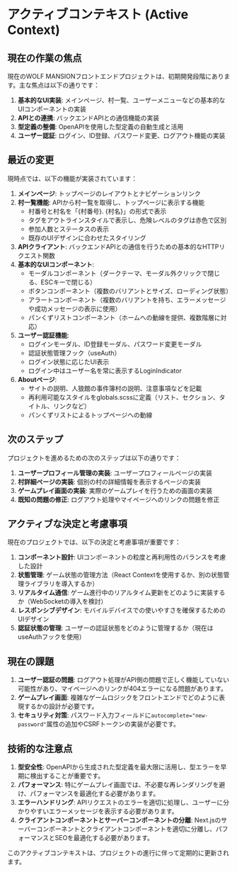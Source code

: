 # アクティブコンテキスト (Active Context)

## 現在の作業の焦点

現在のWOLF MANSIONフロントエンドプロジェクトは、初期開発段階にあります。主な焦点は以下の通りです：

1. **基本的なUI実装**: メインページ、村一覧、ユーザーメニューなどの基本的なUIコンポーネントの実装
2. **APIとの連携**: バックエンドAPIとの通信機能の実装
3. **型定義の整備**: OpenAPIを使用した型定義の自動生成と活用
4. **ユーザー認証**: ログイン、ID登録、パスワード変更、ログアウト機能の実装

## 最近の変更

現時点では、以下の機能が実装されています：

1. **メインページ**: トップページのレイアウトとナビゲーションリンク
2. **村一覧機能**: APIから村一覧を取得し、トップページに表示する機能
   - 村番号と村名を「{村番号}. {村名}」の形式で表示
   - タグをアウトラインスタイルで表示し、危険レベルのタグは赤色で区別
   - 参加人数とステータスの表示
   - 既存のUIデザインに合わせたスタイリング
3. **APIクライアント**: バックエンドAPIとの通信を行うための基本的なHTTPリクエスト関数
4. **基本的なUIコンポーネント**:
   - モーダルコンポーネント（ダークテーマ、モーダル外クリックで閉じる、ESCキーで閉じる）
   - ボタンコンポーネント（複数のバリアントとサイズ、ローディング状態）
   - アラートコンポーネント（複数のバリアントを持ち、エラーメッセージや成功メッセージの表示に使用）
   - パンくずリストコンポーネント（ホームへの動線を提供、複数階層に対応）
5. **ユーザー認証機能**:
   - ログインモーダル、ID登録モーダル、パスワード変更モーダル
   - 認証状態管理フック（useAuth）
   - ログイン状態に応じたUI表示
   - ログイン中はユーザー名を常に表示するLoginIndicator
6. **Aboutページ**:
   - サイトの説明、人狼館の事件簿村の説明、注意事項などを記載
   - 再利用可能なスタイルをglobals.scssに定義（リスト、セクション、タイトル、リンクなど）
   - パンくずリストによるトップページへの動線

## 次のステップ

プロジェクトを進めるための次のステップは以下の通りです：

1. **ユーザープロフィール管理の実装**: ユーザープロフィールページの実装
2. **村詳細ページの実装**: 個別の村の詳細情報を表示するページの実装
3. **ゲームプレイ画面の実装**: 実際のゲームプレイを行うための画面の実装
4. **既知の問題の修正**: ログアウト処理やマイページへのリンクの問題を修正

## アクティブな決定と考慮事項

現在のプロジェクトでは、以下の決定と考慮事項が重要です：

1. **コンポーネント設計**: UIコンポーネントの粒度と再利用性のバランスを考慮した設計
2. **状態管理**: ゲーム状態の管理方法（React Contextを使用するか、別の状態管理ライブラリを導入するか）
3. **リアルタイム通信**: ゲーム進行中のリアルタイム更新をどのように実装するか（WebSocketの導入を検討）
4. **レスポンシブデザイン**: モバイルデバイスでの使いやすさを確保するためのUIデザイン
5. **認証状態の管理**: ユーザーの認証状態をどのように管理するか（現在はuseAuthフックを使用）

## 現在の課題

1. **ユーザー認証の問題**: ログアウト処理がAPI側の問題で正しく機能していない可能性があり、マイページへのリンクが404エラーになる問題があります。
2. **ゲームプレイ画面**: 複雑なゲームロジックをフロントエンドでどのように表現するかの設計が必要です。
3. **セキュリティ対策**: パスワード入力フィールドに`autocomplete="new-password"`属性の追加やCSRFトークンの実装が必要です。

## 技術的な注意点

1. **型安全性**: OpenAPIから生成された型定義を最大限に活用し、型エラーを早期に検出することが重要です。
2. **パフォーマンス**: 特にゲームプレイ画面では、不必要な再レンダリングを避け、パフォーマンスを最適化する必要があります。
3. **エラーハンドリング**: APIリクエストのエラーを適切に処理し、ユーザーに分かりやすいエラーメッセージを表示する必要があります。
4. **クライアントコンポーネントとサーバーコンポーネントの分離**: Next.jsのサーバーコンポーネントとクライアントコンポーネントを適切に分離し、パフォーマンスとSEOを最適化する必要があります。

このアクティブコンテキストは、プロジェクトの進行に伴って定期的に更新されます。
